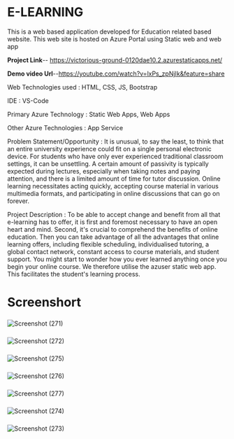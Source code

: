 # E-LEARNING
This is a web based application developed for Education related based website.
This web site is hosted on Azure Portal using Static web and web app

**Project Link**-- https://victorious-ground-0120dae10.2.azurestaticapps.net/

**Demo video Url**--https://youtube.com/watch?v=lxPs_zpNjIk&feature=share

Web Technologies used : 
      HTML,
      CSS,
      JS,
      Bootstrap

IDE : VS-Code

Primary Azure Technology :
       Static Web Apps,
       Web Apps
       
Other Azure Technologies : App Service

Problem Statement/Opportunity :
    It is unusual, to say the least, to think that an entire university experience could fit on a single personal electronic device. For students who have only ever experienced traditional classroom settings, it can be unsettling. A certain amount of passivity is typically expected during lectures, especially when taking notes and paying attention, and there is a limited amount of time for tutor discussion. Online learning necessitates acting quickly, accepting course material in various multimedia formats, and participating in online discussions that can go on forever.
    
Project Description :
    To be able to accept change and benefit from all that e-learning has to offer, it is first and foremost necessary to have an open heart and mind. Second, it's crucial to comprehend the benefits of online education. Then you can take advantage of all the advantages that online learning offers, including flexible scheduling, individualised tutoring, a global contact network, constant access to course materials, and student support. You might start to wonder how you ever learned anything once you begin your online course. We therefore utilise the azuser static web app. This facilitates the student's learning process.


# Screenshort

###
![Screenshot (271)](https://user-images.githubusercontent.com/109328049/198059132-6c1ff2a2-2722-4360-9962-76a38414cd61.png)

### 
![Screenshot (272)](https://user-images.githubusercontent.com/109328049/198059575-a3310ff6-1ed3-400e-85e5-0fffad49f172.png)

### 
![Screenshot (275)](https://user-images.githubusercontent.com/109328049/198060769-5f3cd089-63db-4b81-ac99-d85b81baa77b.png)

###
![Screenshot (276)](https://user-images.githubusercontent.com/109328049/198061054-2dce3a6c-5e28-4c0b-8865-16758996ec9e.png)

### 
![Screenshot (277)](https://user-images.githubusercontent.com/109328049/198061227-e4e5b812-1673-45b2-95f2-64e8eb4583b8.png)

###
![Screenshot (274)](https://user-images.githubusercontent.com/109328049/198060489-88c83636-eb0c-4c31-9d8b-b8e86115113d.png)

###
![Screenshot (273)](https://user-images.githubusercontent.com/109328049/198059875-f6f91008-33c5-46e0-9efb-aef5d3374aa3.png)



